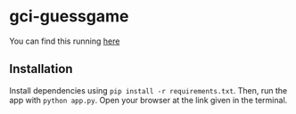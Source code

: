 # gci-guessgame

You can find this running [here](https://gci-guessgame.herokuapp.com/)

## Installation

Install dependencies using `pip install -r requirements.txt`.
Then, run the app with `python app.py`.
Open your browser at the link given in the terminal.
